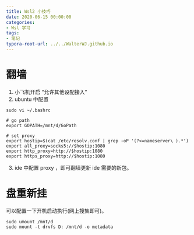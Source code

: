 ```yaml
---
title: Wsl2 小技巧
date: 2020-06-15 00:00:00
categories:
- Wsl 学习
tags:
- 笔记
typora-root-url: ../../WalterWJ.github.io
---
```


# 翻墙
1. 小飞机开启 “允许其他设配接入”
2. ubuntu 中配置

```shell
sudo vi ~/.bashrc

# go path
export GOPATH=/mnt/d/GoPath

# set proxy
export hostip=$(cat /etc/resolv.conf | grep -oP '(?<=nameserver\ ).*')
export all_proxy=socks5://$hostip:1080
export http_proxy=http://$hostip:1080
export https_proxy=http://$hostip:1080
```

3. ide 中配置 proxy ，即可翻墙更新 ide 需要的新包。

# 盘重新挂

可以配置一下开机启动执行(网上搜集即可)。

```shell
sudo umount /mnt/d
sudo mount -t drvfs D: /mnt/d -o metadata
```